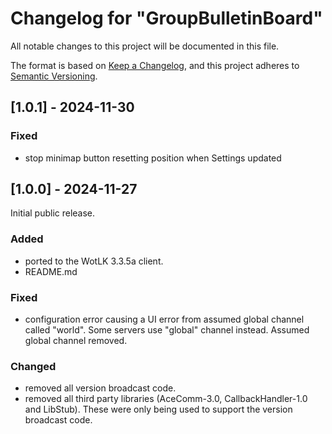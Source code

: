 # Changelog for "GroupBulletinBoard"

All notable changes to this project will be documented in this file.

The format is based on [Keep a Changelog](https://keepachangelog.com/en/1.0.0/),
and this project adheres to [Semantic Versioning](https://semver.org/spec/v2.0.0.html).

## [1.0.1] - 2024-11-30

### Fixed
- stop minimap button resetting position when Settings updated

## [1.0.0] - 2024-11-27

Initial public release.

### Added
- ported to the WotLK 3.3.5a client.
- README.md

### Fixed
- configuration error causing a UI error from assumed global channel called 
"world". Some servers use "global" channel instead. Assumed global channel 
removed.

### Changed
- removed all version broadcast code.
- removed all third party libraries (AceComm-3.0, CallbackHandler-1.0 and 
LibStub). These were only being used to support the version broadcast code.